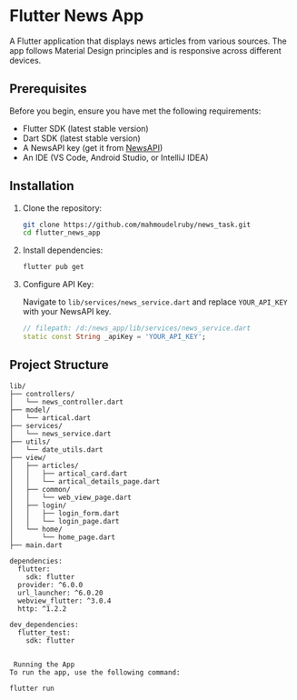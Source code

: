 # Flutter News App

A Flutter application that displays news articles from various sources. The app follows Material Design principles and is responsive across different devices.

## Prerequisites

Before you begin, ensure you have met the following requirements:

- Flutter SDK (latest stable version)
- Dart SDK (latest stable version)
- A NewsAPI key (get it from [NewsAPI](https://newsapi.org))
- An IDE (VS Code, Android Studio, or IntelliJ IDEA)

## Installation

1. Clone the repository:

    ```bash
    git clone https://github.com/mahmoudelruby/news_task.git
    cd flutter_news_app
    ```

2. Install dependencies:

    ```bash
    flutter pub get
    ```

3. Configure API Key:

    Navigate to `lib/services/news_service.dart` and replace `YOUR_API_KEY` with your NewsAPI key.

    ```dart
    // filepath: /d:/news_app/lib/services/news_service.dart
    static const String _apiKey = 'YOUR_API_KEY';
    ```

## Project Structure

```plaintext
lib/
├── controllers/
│   └── news_controller.dart
├── model/
│   └── artical.dart
├── services/
│   └── news_service.dart
├── utils/
│   └── date_utils.dart
├── view/
│   ├── articles/
│   │   ├── artical_card.dart
│   │   └── artical_details_page.dart
│   ├── common/
│   │   └── web_view_page.dart
│   ├── login/
│   │   ├── login_form.dart
│   │   └── login_page.dart
│   └── home/
│       └── home_page.dart
├── main.dart

dependencies:
  flutter:
    sdk: flutter
  provider: ^6.0.0
  url_launcher: ^6.0.20
  webview_flutter: ^3.0.4
  http: ^1.2.2   

dev_dependencies:
  flutter_test:
    sdk: flutter
    

 Running the App
To run the app, use the following command:

flutter run